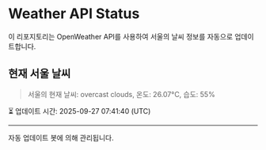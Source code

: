 
# Weather API Status

이 리포지토리는 OpenWeather API를 사용하여 서울의 날씨 정보를 자동으로 업데이트합니다.

## 현재 서울 날씨
> 서울의 현재 날씨: overcast clouds, 온도: 26.07°C, 습도: 55%

⏳ 업데이트 시간: 2025-09-27 07:41:40 (UTC)

---
자동 업데이트 봇에 의해 관리됩니다.
